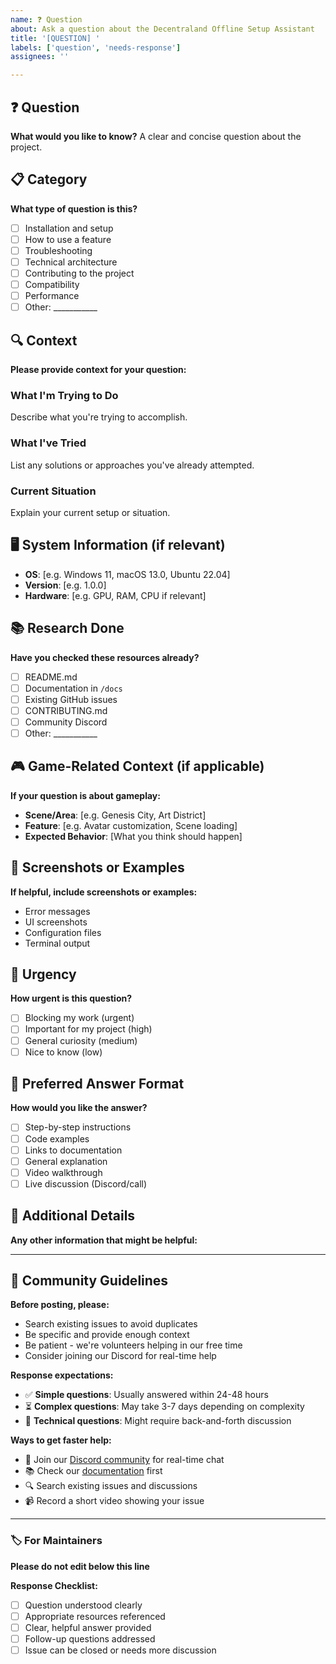 ```yaml
---
name: ❓ Question
about: Ask a question about the Decentraland Offline Setup Assistant
title: '[QUESTION] '
labels: ['question', 'needs-response']
assignees: ''

---
```


## ❓ Question
**What would you like to know?**
A clear and concise question about the project.

## 📋 Category
**What type of question is this?**
- [ ] Installation and setup
- [ ] How to use a feature
- [ ] Troubleshooting
- [ ] Technical architecture
- [ ] Contributing to the project
- [ ] Compatibility
- [ ] Performance
- [ ] Other: ___________

## 🔍 Context
**Please provide context for your question:**

### What I'm Trying to Do
Describe what you're trying to accomplish.

### What I've Tried
List any solutions or approaches you've already attempted.

### Current Situation
Explain your current setup or situation.

## 🖥️ System Information (if relevant)
- **OS**: [e.g. Windows 11, macOS 13.0, Ubuntu 22.04]
- **Version**: [e.g. 1.0.0]
- **Hardware**: [e.g. GPU, RAM, CPU if relevant]

## 📚 Research Done
**Have you checked these resources already?**
- [ ] README.md
- [ ] Documentation in `/docs`
- [ ] Existing GitHub issues
- [ ] CONTRIBUTING.md
- [ ] Community Discord
- [ ] Other: ___________

## 🎮 Game-Related Context (if applicable)
**If your question is about gameplay:**
- **Scene/Area**: [e.g. Genesis City, Art District]
- **Feature**: [e.g. Avatar customization, Scene loading]
- **Expected Behavior**: [What you think should happen]

## 📸 Screenshots or Examples
**If helpful, include screenshots or examples:**
- Error messages
- UI screenshots
- Configuration files
- Terminal output

## 🚨 Urgency
**How urgent is this question?**
- [ ] Blocking my work (urgent)
- [ ] Important for my project (high)
- [ ] General curiosity (medium)
- [ ] Nice to know (low)

## 🎯 Preferred Answer Format
**How would you like the answer?**
- [ ] Step-by-step instructions
- [ ] Code examples
- [ ] Links to documentation
- [ ] General explanation
- [ ] Video walkthrough
- [ ] Live discussion (Discord/call)

## 📝 Additional Details
**Any other information that might be helpful:**

---

## 🤝 Community Guidelines

**Before posting, please:**
- Search existing issues to avoid duplicates
- Be specific and provide enough context
- Be patient - we're volunteers helping in our free time
- Consider joining our Discord for real-time help

**Response expectations:**
- ✅ **Simple questions**: Usually answered within 24-48 hours
- ⏳ **Complex questions**: May take 3-7 days depending on complexity
- 🔄 **Technical questions**: Might require back-and-forth discussion

**Ways to get faster help:**
- 💬 Join our [Discord community](https://discord.gg/decentraland) for real-time chat
- 📚 Check our [documentation](docs/) first
- 🔍 Search existing issues and discussions
- 📹 Record a short video showing your issue

---

### 🏷️ For Maintainers
**Please do not edit below this line**

**Response Checklist:**
- [ ] Question understood clearly
- [ ] Appropriate resources referenced
- [ ] Clear, helpful answer provided
- [ ] Follow-up questions addressed
- [ ] Issue can be closed or needs more discussion 